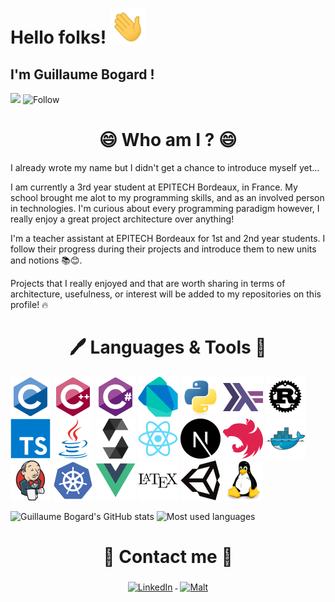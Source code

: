 # Hello folks! <img src="https://raw.githubusercontent.com/guillaumebgd/guillaumebgd/main/assets/gifs/wave.gif" width="56" height="56"/>

## I'm Guillaume Bogard !

![](https://visitor-badge.laobi.icu/badge?page_id=guillaumebgd.guillaumebgd) ![Follow](https://img.shields.io/github/followers/guillaumebgd?label=Follow&style=social)

<h1 align="center">😄 Who am I ? 😄</h1>

I already wrote my name but I didn't get a chance to introduce myself yet...

I am currently a 3rd year student at EPITECH Bordeaux, in France. My school brought me alot to my programming skills, and as an involved person in technologies.
I'm curious about every programming paradigm however, I really enjoy a great project architecture over anything!

I'm a teacher assistant at EPITECH Bordeaux for 1st and 2nd year students. I follow their progress during their projects and introduce them to new units and notions 📚😊.

Projects that I really enjoyed and that are worth sharing in terms of architecture, usefulness, or interest will be added to my repositories on this profile! 🔥

<h1 align="center">🖊️ Languages & Tools 🔨</h1>

<img src="https://raw.githubusercontent.com/guillaumebgd/guillaumebgd/main/assets/icons/c/c-original.svg" alt="C" width="64" height="64"/> <img src="https://raw.githubusercontent.com/guillaumebgd/guillaumebgd/main/assets/icons/cplusplus/cplusplus-original.svg" alt="C++" width="64" height="64"/> <img src="https://raw.githubusercontent.com/guillaumebgd/guillaumebgd/main/assets/icons/csharp/csharp-original.svg" alt="C#" width="64" height="64"/> <img src="https://raw.githubusercontent.com/guillaumebgd/guillaumebgd/main/assets/icons/dart/dart-original.svg" alt="Dart" width="64" height="64"/> <img src="https://raw.githubusercontent.com/guillaumebgd/guillaumebgd/main/assets/icons/python/python-original.svg" alt="Python" width="64" height="64"/> <img src="https://raw.githubusercontent.com/guillaumebgd/guillaumebgd/main/assets/icons/haskell/haskell-original.svg" alt="Haskell" width="64" height="64"/> <img src="https://raw.githubusercontent.com/guillaumebgd/guillaumebgd/main/assets/icons/rust/rust-plain.svg" alt="Rust" width="64" height="64"/> <img src="https://raw.githubusercontent.com/guillaumebgd/guillaumebgd/main/assets/icons/typescript/typescript-original.svg" alt="TypeScript" width="64" height="64"/> <img src="https://raw.githubusercontent.com/guillaumebgd/guillaumebgd/main/assets/icons/java/java-original.svg" alt="Java" width="64" height="64"/> <img src="https://raw.githubusercontent.com/guillaumebgd/guillaumebgd/main/assets/icons/solidity/solidity-original.svg" alt="Solidity" width="64" height="64"/> <img src="https://raw.githubusercontent.com/guillaumebgd/guillaumebgd/main/assets/icons/react/react-original.svg" alt="React" width="64" height="64"/> <img src="https://raw.githubusercontent.com/guillaumebgd/guillaumebgd/main/assets/icons/nextjs/nextjs-original.svg" alt="Next.js" width="64" height="64"/> <img src="https://raw.githubusercontent.com/guillaumebgd/guillaumebgd/main/assets/icons/nestjs/nestjs-plain.svg" alt="Nest.js" width="64" height="64"/> <img src="https://raw.githubusercontent.com/guillaumebgd/guillaumebgd/main/assets/icons/docker/docker-original.svg" alt="Docker" width="64" height="64"/> <img src="https://raw.githubusercontent.com/guillaumebgd/guillaumebgd/main/assets/icons/jenkins/jenkins-original.svg" alt="Jenkins" width="64" height="64"/> <img src="https://raw.githubusercontent.com/guillaumebgd/guillaumebgd/main/assets/icons/kubernetes/kubernetes-plain.svg" alt="Kubernetes" width="64" height="64"/> <img src="https://raw.githubusercontent.com/guillaumebgd/guillaumebgd/main/assets/icons/vuejs/vuejs-original.svg" alt="Vue.js" width="64" height="64"/> <img src="https://raw.githubusercontent.com/guillaumebgd/guillaumebgd/main/assets/icons/latex/latex-original.svg" alt="LaTeX" width="64" height="64"/> <img src="https://raw.githubusercontent.com/guillaumebgd/guillaumebgd/main/assets/icons/unity/unity-original.svg" width="64" height="64"/> <img src="https://raw.githubusercontent.com/guillaumebgd/guillaumebgd/main/assets/icons/linux/linux-original.svg" alt="Linux" width="64" height="64"/>

![Guillaume Bogard's GitHub stats](https://github-readme-stats.vercel.app/api?username=guillaumebgd&count_private=true&show_icons=true&theme=dracula&title_color=aa80ff&text_color=ccb3ff) ![Most used languages](https://github-readme-stats.vercel.app/api/top-langs/?username=guillaumebgd&layout=compact&theme=dracula&title_color=aa80ff&text_color=ccb3ff)

<h1 align="center">💬 Contact me 💬</h1>

<p align="center">
  <a href="https://www.linkedin.com/in/guillaumebogardcoquard" target="_blank" rel="noopener noreferrer">
    <img src="https://cdn-icons-png.flaticon.com/512/174/174857.png" alt="LinkedIn" height="64" style="vertical-align:top; margin:4px">
  </a>
  <a href="https://www.malt.fr/profile/guillaumebogard2" target="_blank" rel="noopener noreferrer">
    <img src="https://lh3.googleusercontent.com/q5SsBlDIb3lq4x9lJ3tHbLrq4Xs5yMZ3F8EnBkIb4-EGEtljPNLaxDUq6nYBrtjeb3aRPXU4iIMrhm0tbVA" alt="Malt" height="64" style="vertical-align:top; margin:4px">
  </a>
</p>
